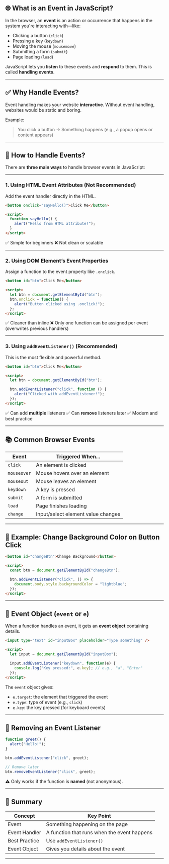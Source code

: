 ## 🌐 What is an Event in JavaScript?

In the browser, an **event** is an action or occurrence that happens in the system you're interacting with—like:

* Clicking a button (`click`)
* Pressing a key (`keydown`)
* Moving the mouse (`mousemove`)
* Submitting a form (`submit`)
* Page loading (`load`)

JavaScript lets you **listen** to these events and **respond** to them. This is called **handling events**.

---

## ✅ Why Handle Events?

Event handling makes your website **interactive**. Without event handling, websites would be static and boring.

Example:

> You click a button → Something happens (e.g., a popup opens or content appears)

---

## 🧠 How to Handle Events?

There are **three main ways** to handle browser events in JavaScript:

---

### 1. **Using HTML Event Attributes (Not Recommended)**

Add the event handler directly in the HTML.

```html
<button onclick="sayHello()">Click Me</button>

<script>
  function sayHello() {
    alert("Hello from HTML attribute!");
  }
</script>
```

✅ Simple for beginners
❌ Not clean or scalable

---

### 2. **Using DOM Element’s Event Properties**

Assign a function to the event property like `.onclick`.

```html
<button id="btn">Click Me</button>

<script>
  let btn = document.getElementById("btn");
  btn.onclick = function() {
    alert("Button clicked using .onclick!");
  };
</script>
```

✅ Cleaner than inline
❌ Only one function can be assigned per event (overwrites previous handlers)

---

### 3. **Using `addEventListener()` (Recommended)**

This is the most flexible and powerful method.

```html
<button id="btn">Click Me</button>

<script>
  let btn = document.getElementById("btn");

  btn.addEventListener("click", function () {
    alert("Clicked with addEventListener!");
  });
</script>
```

✅ Can add **multiple** listeners
✅ Can **remove** listeners later
✅ Modern and best practice

---

## 📚 Common Browser Events

| Event       | Triggered When...                  |
| ----------- | ---------------------------------- |
| `click`     | An element is clicked              |
| `mouseover` | Mouse hovers over an element       |
| `mouseout`  | Mouse leaves an element            |
| `keydown`   | A key is pressed                   |
| `submit`    | A form is submitted                |
| `load`      | Page finishes loading              |
| `change`    | Input/select element value changes |

---

## 🎯 Example: Change Background Color on Button Click

```html
<button id="changeBtn">Change Background</button>

<script>
  const btn = document.getElementById("changeBtn");

  btn.addEventListener("click", () => {
    document.body.style.backgroundColor = "lightblue";
  });
</script>
```

---

## 🧩 Event Object (`event` or `e`)

When a function handles an event, it gets an **event object** containing details.

```html
<input type="text" id="inputBox" placeholder="Type something" />

<script>
  let input = document.getElementById("inputBox");

  input.addEventListener("keydown", function(e) {
    console.log("Key pressed:", e.key); // e.g., "a", "Enter"
  });
</script>
```

The `event` object gives:

* `e.target`: the element that triggered the event
* `e.type`: type of event (e.g., `click`)
* `e.key`: the key pressed (for keyboard events)

---

## 🧼 Removing an Event Listener

```javascript
function greet() {
  alert("Hello!");
}

btn.addEventListener("click", greet);

// Remove later
btn.removeEventListener("click", greet);
```

⚠️ Only works if the function is **named** (not anonymous).

---

## 📌 Summary

| Concept       | Key Point                                   |
| ------------- | ------------------------------------------- |
| Event         | Something happening on the page             |
| Event Handler | A function that runs when the event happens |
| Best Practice | Use `addEventListener()`                    |
| Event Object  | Gives you details about the event           |

---
